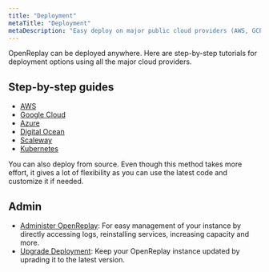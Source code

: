 ```yaml
---
title: "Deployment"
metaTitle: "Deployment"
metaDescription: "Easy deploy on major public cloud providers (AWS, GCP, Azure, DigitalOcean, Scaleway)"
---
```


OpenReplay can be deployed anywhere. Here are step-by-step tutorials for deployment options using all the major cloud providers.

## Step-by-step guides

- [AWS](/deployment/deploy-aws)
- [Google Cloud](/deployment/deploy-gcp)
- [Azure](/deployment/deploy-azure)
- [Digital Ocean](/deployment/deploy-digitalocean)
- [Scaleway](/deployment/deploy-scaleway)
- [Kubernetes](/deployment/deploy-kubernetes)

You can also deploy from source. Even though this method takes more effort, it gives a lot of flexibility as you can use the latest code and customize it if needed.

## Admin

- [Administer OpenReplay](/deployment/openreplay-admin): For easy management of your instance by directly accessing logs, reinstalling services, increasing capacity and more.
- [Upgrade Deployment](/deployment/upgrade): Keep your OpenReplay instance updated by uprading it to the latest version.
